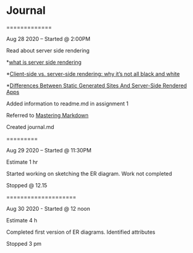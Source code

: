 # Journal

=============

Aug 28 2020 – Started @ 2:00PM

Read about server side rendering

*[what is server side rendering](https://www.educative.io/edpresso/what-is-server-side-rendering)

*[Client-side vs. server-side rendering: why it’s not all black and white](https://www.freecodecamp.org/news/what-exactly-is-client-side-rendering-and-hows-it-different-from-server-side-rendering-bd5c786b340d/)

*[Differences Between Static Generated Sites And Server-Side Rendered Apps](https://www.smashingmagazine.com/2020/07/differences-static-generated-sites-server-side-rendered-apps/)

Added information to readme.md in assignment 1

Referred to  [Mastering Markdown](https://guides.github.com/features/mastering-markdown/)


Created journal.md

=========

Aug 29 2020 – Started @ 11:30PM

Estimate 1 hr

Started working on sketching the ER diagram. Work not completed

Stopped @ 12.15

====================

Aug 30 2020 - Started @ 12 noon

Estimate 4 h

Completed first version of ER diagrams. Identified attributes

Stopped 3 pm





